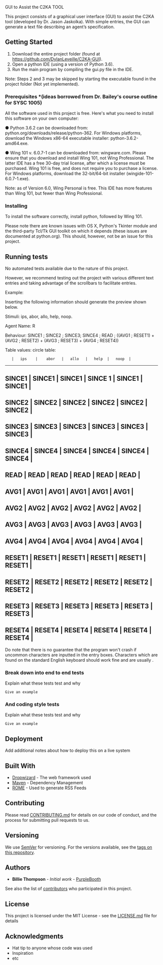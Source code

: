 
GUI to Assist the C2KA TOOL

This project consists of a graphical user interface (GUI) to assist the C2KA tool (developed by Dr. Jason Jaskolka). With simple entries, the GUI can generate a text file describing an agent’s specification.  

## Getting Started
1.	Download the entire project folder (found at https://github.com/DylanLeveille/C2KA-GUI). 
2.	Open a python IDE (using a version of Python 3.6).
3.	Run the main program by compiling the gui.py file in the IDE.

Note: Steps 2 and 3 may be skipped by starting the executable found in the project folder (Not yet implemented). 

### Prerequisites *(ideas borrowed from Dr. Bailey's course outline for SYSC 1005)

All the software used in this project is free. Here's what you need to install this software on your own computer:

● Python 3.6.2 can be downloaded from: python.org/downloads/release/python-362. For Windows platforms, download the Windows x86-64 executable installer: python-3.6.2-amd64.exe. 

● Wing 101 v. 6.0.7-1 can be downloaded from: wingware.com. Please ensure that you download and install Wing 101, not Wing Professional. The latter IDE has a free 30-day trial license, after which a license must be purchased. Wing 101 is free, and does not require you to purchase a license. For Windows platforms, download the 32-bit/64-bit installer (wingide-101-6.0.7-1.exe). 

Note: as of Version 6.0, Wing Personal is free. This IDE has more features than Wing 101, but fewer than Wing Professional.

### Installing

To install the software correctly, install python, followed by Wing 101. 

Please note there are known issues with OS X, Python's Tkinter module and the third-party Tcl/Tk GUI toolkit on which it depends (these issues are documented at python.org). This should, however, not be an issue for this project.

## Running tests

No automated tests available due to the nature of this project. 

However, we recommend testing out the project with various different text entries and taking advantage of the scrollbars to facilitate entries.

Example:

Inserting the following information should generate the preview shown below.

Stimuli: ips, abor, allo, help, noop.

Agent Name: R

Behaviour:  SINCE1 ; SINCE2 ; SINCE3; SINCE4 ; READ ; ((AVG1 ; RESET1) + (AVG2 ; RESET2) + (AVG3 ; RESET3) + (AVG4 ; RESET4))

Table values:
  circle table: 

       |   ips    |    abor   |   allo   |   help  |   noop  |    
---------------------------------------------------------------------       
SINCE1 |  SINCE1  |   SINCE1  |  SINCE 1 |  SINCE1 |  SINCE1 |   
---------------------------------------------------------------------       
SINCE2 |  SINCE2  |   SINCE2  |  SINCE2  |  SINCE2 |  SINCE2 | 
---------------------------------------------------------------------       
SINCE3 |  SINCE3  |   SINCE3  |  SINCE3  |  SINCE3 |  SINCE3 | 
---------------------------------------------------------------------       
SINCE4 |  SINCE4  |   SINCE4  |  SINCE4  |  SINCE4 |  SINCE4 | 
---------------------------------------------------------------------       
READ   |   READ   |    READ   |   READ   |   READ  |   READ  | 
---------------------------------------------------------------------       
AVG1   |   AVG1   |    AVG1   |   AVG1   |   AVG1  |   AVG1  | 
---------------------------------------------------------------------       
AVG2   |   AVG2   |    AVG2   |   AVG2   |   AVG2  |   AVG2  | 
---------------------------------------------------------------------       
AVG3   |   AVG3   |    AVG3   |   AVG3   |   AVG3  |   AVG3  | 
---------------------------------------------------------------------       
AVG4   |   AVG4   |    AVG4   |   AVG4   |   AVG4  |   AVG4  | 
---------------------------------------------------------------------       
RESET1 |  RESET1  |   RESET1  |  RESET1  |  RESET1 |  RESET1 | 
---------------------------------------------------------------------       
RESET2 |  RESET2  |   RESET2  |  RESET2  |  RESET2 |  RESET2 | 
---------------------------------------------------------------------       
RESET3 |  RESET3  |   RESET3  |  RESET3  |  RESET3 | RESET3  | 
---------------------------------------------------------------------       
RESET4 |  RESET4  |   RESET4  |  RESET4  |  RESET4 | RESET4  | 
---------------------------------------------------------------------

    

Do note that there is no guarantee that the program won't crash if uncommon characters are inputted in the entry boxes. Characters which are found on the standard English keyboard should work fine and are usually .

### Break down into end to end tests

Explain what these tests test and why

```
Give an example
```

### And coding style tests

Explain what these tests test and why

```
Give an example
```

## Deployment

Add additional notes about how to deploy this on a live system

## Built With

* [Dropwizard](http://www.dropwizard.io/1.0.2/docs/) - The web framework used
* [Maven](https://maven.apache.org/) - Dependency Management
* [ROME](https://rometools.github.io/rome/) - Used to generate RSS Feeds

## Contributing

Please read [CONTRIBUTING.md](https://gist.github.com/PurpleBooth/b24679402957c63ec426) for details on our code of conduct, and the process for submitting pull requests to us.

## Versioning

We use [SemVer](http://semver.org/) for versioning. For the versions available, see the [tags on this repository](https://github.com/your/project/tags). 

## Authors

* **Billie Thompson** - *Initial work* - [PurpleBooth](https://github.com/PurpleBooth)

See also the list of [contributors](https://github.com/your/project/contributors) who participated in this project.

## License

This project is licensed under the MIT License - see the [LICENSE.md](LICENSE.md) file for details

## Acknowledgments


* Hat tip to anyone whose code was used
* Inspiration
* etc
